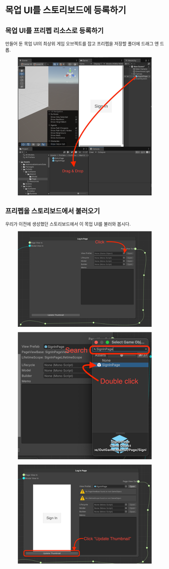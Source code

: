 # 목업 UI를 스토리보드에 등록하기

## 목업 UI를 프리펩 리소스로 등록하기

만들어 둔 목업 UI의 최상위 게임 오브젝트를 잡고 프리펩을 저장할 폴더에 드래그 앤 드롭.

<figure><img src="../../../.gitbook/assets/MakingPrefab.png" alt=""><figcaption></figcaption></figure>

## 프리펩을 스토리보드에서 불러오기

우리가 이전에 생성했던 스토리보드에서 이 목업 UI를 불러와 봅시다.

<figure><img src="../../../.gitbook/assets/Storyboard6.png" alt=""><figcaption></figcaption></figure>

<figure><img src="../../../.gitbook/assets/Storyboard5 (1).png" alt=""><figcaption></figcaption></figure>

<figure><img src="../../../.gitbook/assets/Storyboard4 (1).png" alt=""><figcaption></figcaption></figure>
